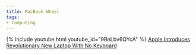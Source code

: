 ```yaml
---
title: MacBook Wheel
tags:
- Computing
---
```

{% include youtube.html youtube_id="9BnLbv6QYcA" %}
<a href="http://www.theonion.com/video/apple-introduces-revolutionary-new-laptop-with-no,14299/" target="_blank" title="Apple Introduces Revolutionary New Laptop With No Keyboard">Apple Introduces Revolutionary New Laptop With No Keyboard</a>
